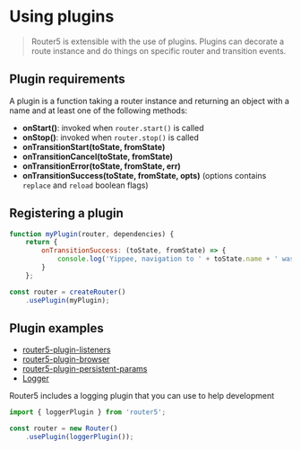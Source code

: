 # Using plugins

> Router5 is extensible with the use of plugins. Plugins can decorate a route instance and do things on specific router and transition events.


## Plugin requirements

A plugin is a function taking a router instance and returning an object with a name and at least one of the following methods:

- __onStart()__: invoked when `router.start()` is called
- __onStop()__: invoked when `router.stop()` is called
- __onTransitionStart(toState, fromState)__
- __onTransitionCancel(toState, fromState)__
- __onTransitionError(toState, fromState, err)__
- __onTransitionSuccess(toState, fromState, opts)__ (options contains `replace` and `reload` boolean flags)


## Registering a plugin

```javascript
function myPlugin(router, dependencies) {
    return {
        onTransitionSuccess: (toState, fromState) => {
            console.log('Yippee, navigation to ' + toState.name + ' was successful!');
        }
    };

const router = createRouter()
    .usePlugin(myPlugin);
```


## Plugin examples

- [router5-plugin-listeners](https://github.com/router5/router5-plugin-listeners)
- [router5-plugin-browser](https://github.com/router5/router5-plugin-browser)
- [router5-plugin-persistent-params](https://github.com/router5/router5-plugin-persistent-params)
- [Logger](https://github.com/router5/router5/blob/master/modules/logger.js)

Router5 includes a logging plugin that you can use to help development

```javascript
import { loggerPlugin } from 'router5';

const router = new Router()
    .usePlugin(loggerPlugin());
```
